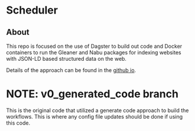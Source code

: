 # Scheduler


## About

This repo is focused on the use of Dagster to build out code and Docker containers
to run the Gleaner and Nabu packages for indexing websites with JSON-LD based
structured data on the web.


Details of the approach can be found in the [github io](https://earthcube.github.io/scheduler/).

# **NOTE: v0_generated_code branch**

This is the original code that utilized a generate code approach to build the workflows.
This is where any config file updates should be done if using this code. 


